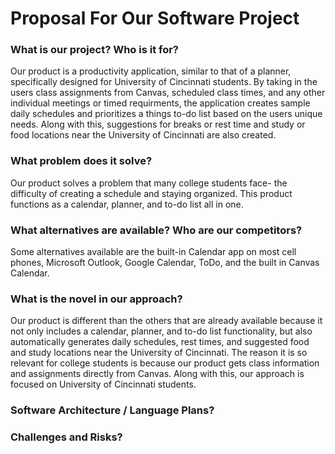 # Proposal For Our Software Project

### What is our project? Who is it for?
Our product is a productivity application, similar to that of a planner, specifically designed for University of Cincinnati students. By taking in the users class assignments from Canvas, scheduled class times, and any other individual meetings or timed requirments, the application creates sample daily schedules and prioritizes a things to-do list based on the users unique needs. Along with this, suggestions for breaks or rest time and study or food locations near the University of Cincinnati are also created.
### What problem does it solve?
Our product solves a problem that many college students face- the difficulty of creating a schedule and staying organized. This product functions as a calendar, planner, and to-do list all in one. 
### What alternatives are available? Who are our competitors?
Some alternatives available are the built-in Calendar app on most cell phones, Microsoft Outlook, Google Calendar, ToDo, and the built in Canvas Calendar. 
### What is the novel in our approach?
Our product is different than the others that are already available because it not only includes a calendar, planner, and to-do list functionality, but also automatically generates daily schedules, rest times, and suggested food and study locations near the University of Cincinnati. The reason it is so relevant for college students is because our product gets class information and assignments directly from Canvas. Along with this, our approach is focused on University of Cincinnati students. 
### Software Architecture / Language Plans?

### Challenges and Risks?

